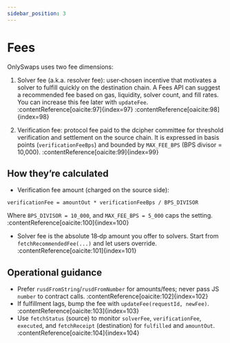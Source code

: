 ```yaml
---
sidebar_position: 3
---
```


# Fees

OnlySwaps uses two fee dimensions:

1) Solver fee (a.k.a. resolver fee): user‑chosen incentive that motivates a solver to fulfill quickly on the destination chain. A Fees API can suggest a recommended fee based on gas, liquidity, solver count, and fill rates. You can increase this fee later with `updateFee`. :contentReference[oaicite:97]{index=97} :contentReference[oaicite:98]{index=98}

2) Verification fee: protocol fee paid to the dcipher committee for threshold verification and settlement on the source chain. It is expressed in basis points (`verificationFeeBps`) and bounded by `MAX_FEE_BPS` (BPS divisor = 10,000). :contentReference[oaicite:99]{index=99}

## How they’re calculated

- Verification fee amount (charged on the source side):

```
verificationFee = amountOut * verificationFeeBps / BPS_DIVISOR
```

Where `BPS_DIVISOR = 10_000`, and `MAX_FEE_BPS = 5_000` caps the setting. :contentReference[oaicite:100]{index=100}

- Solver fee is the absolute 18‑dp amount you offer to solvers. Start from `fetchRecommendedFee(...)` and let users override. :contentReference[oaicite:101]{index=101}

## Operational guidance

- Prefer `rusdFromString`/`rusdFromNumber` for amounts/fees; never pass JS `number` to contract calls. :contentReference[oaicite:102]{index=102}  
- If fulfillment lags, bump the fee with `updateFee(requestId, newFee)`. :contentReference[oaicite:103]{index=103}  
- Use `fetchStatus` (source) to monitor `solverFee`, `verificationFee`, `executed`, and `fetchReceipt` (destination) for `fulfilled` and `amountOut`. :contentReference[oaicite:104]{index=104}

